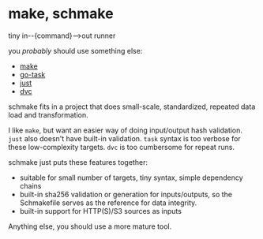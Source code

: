 # make, schmake

tiny in--{command}-->out runner

you _probably_ should use something else:

- [make](https://www.gnu.org/software/make/)
- [go-task](https://taskfile.dev/)
- [just](https://github.com/casey/just)
- [dvc](https://dvc.org/)

schmake fits in a project that does small-scale, standardized, repeated data load and transformation.

I like `make`, but want an easier way of doing input/output hash validation.
`just` also doesn't have built-in validation.
`task` syntax is too verbose for these low-complexity targets.
`dvc` is too cumbersome for repeat runs.

schmake just puts these features together:

- suitable for small number of targets, tiny syntax, simple dependency chains
- built-in sha256 validation or generation for inputs/outputs, so the Schmakefile serves as the reference for data integrity.
- built-in support for HTTP(S)/S3 sources as inputs

Anything else, you should use a more mature tool.
